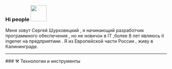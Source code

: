  ### Hi people <img src="https://kerasfera.ru/upload/medialibrary/0d1/0d1d458362de9e439918bc1743adf815.gif" width="50px" style="max-width:100%;">
Меня зовут Сергей Шурховецкий , я начинающий разработчик программного обеспечения , но не новичок в IT ,более 8 лет являюсь it ingener на предприятиии . Я из Европейской части  России , живу в Калининграде.
<hr>
### ⚒ Технологии и инструменты

